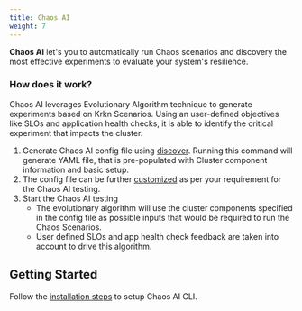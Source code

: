 ```yaml
---
title: Chaos AI
weight: 7
---
```


**Chaos AI** let's you to automatically run Chaos scenarios and discovery the most effective experiments to evaluate your system's resilience.

### How does it work?

Chaos AI leverages Evolutionary Algorithm technique to generate experiments based on Krkn Scenarios. Using an user-defined objectives like SLOs and application health checks, it is able to identify the critical experiment that impacts the cluster.


1. Generate Chaos AI config file using [discover](./discover.md). Running this command will generate YAML file, that is pre-populated with Cluster component information and basic setup.
2. The config file can be further [customized](./config) as per your requirement for the Chaos AI testing. 
3. Start the Chaos AI testing
    - The evolutionary algorithm will use the cluster components specified in the config file as possible inputs that would be required to run the Chaos Scenarios. 
    - User defined SLOs and app health check feedback are taken into account to drive this algorithm.


## Getting Started

Follow the [installation steps](../installation/chaos-ai.md) to setup Chaos AI CLI. 
